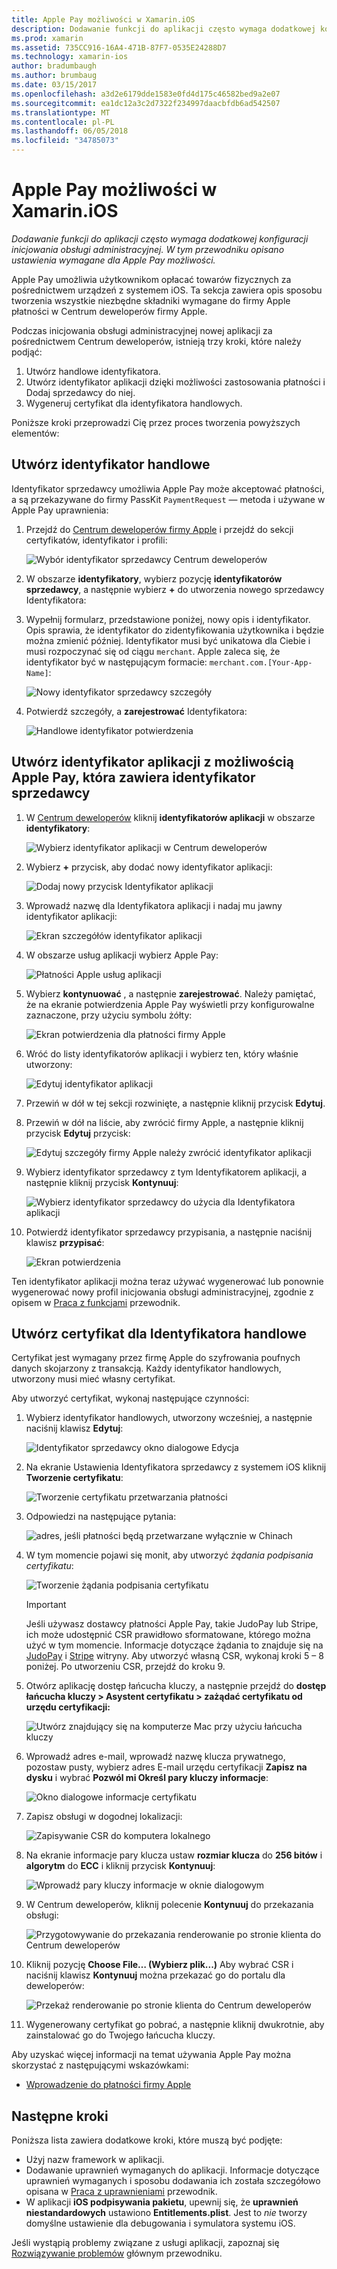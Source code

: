 ```yaml
---
title: Apple Pay możliwości w Xamarin.iOS
description: Dodawanie funkcji do aplikacji często wymaga dodatkowej konfiguracji inicjowania obsługi administracyjnej. W tym przewodniku opisano ustawienia wymagane dla Apple Pay możliwości.
ms.prod: xamarin
ms.assetid: 735CC916-16A4-471B-87F7-0535E24288D7
ms.technology: xamarin-ios
author: bradumbaugh
ms.author: brumbaug
ms.date: 03/15/2017
ms.openlocfilehash: a3d2e6179dde1583e0fd4d175c46582bed9a2e07
ms.sourcegitcommit: ea1dc12a3c2d7322f234997daacbfdb6ad542507
ms.translationtype: MT
ms.contentlocale: pl-PL
ms.lasthandoff: 06/05/2018
ms.locfileid: "34785073"
---
```

# <a name="apple-pay-capabilities-in-xamarinios"></a>Apple Pay możliwości w Xamarin.iOS

_Dodawanie funkcji do aplikacji często wymaga dodatkowej konfiguracji inicjowania obsługi administracyjnej. W tym przewodniku opisano ustawienia wymagane dla Apple Pay możliwości._

Apple Pay umożliwia użytkownikom opłacać towarów fizycznych za pośrednictwem urządzeń z systemem iOS. Ta sekcja zawiera opis sposobu tworzenia wszystkie niezbędne składniki wymagane do firmy Apple płatności w Centrum deweloperów firmy Apple.

Podczas inicjowania obsługi administracyjnej nowej aplikacji za pośrednictwem Centrum deweloperów, istnieją trzy kroki, które należy podjąć:

1.  Utwórz handlowe identyfikatora.
2.  Utwórz identyfikator aplikacji dzięki możliwości zastosowania płatności i Dodaj sprzedawcy do niej.
3.  Wygeneruj certyfikat dla identyfikatora handlowych.

Poniższe kroki przeprowadzi Cię przez proces tworzenia powyższych elementów:

<a name="merchantid" />

## <a name="create-merchant-id"></a>Utwórz identyfikator handlowe

Identyfikator sprzedawcy umożliwia Apple Pay może akceptować płatności, a są przekazywane do firmy PassKit `PaymentRequest` — metoda i używane w Apple Pay uprawnienia:

1.  Przejdź do [Centrum deweloperów firmy Apple](https://developer.apple.com/account/) i przejdź do sekcji certyfikatów, identyfikator i profili: 
 
    ![Wybór identyfikator sprzedawcy Centrum deweloperów](apple-pay-capabilities-images/image57.png)

2.  W obszarze **identyfikatory**, wybierz pozycję **identyfikatorów sprzedawcy**, a następnie wybierz **+** do utworzenia nowego sprzedawcy Identyfikatora:  

3.  Wypełnij formularz, przedstawione poniżej, nowy opis i identyfikator. Opis sprawia, że identyfikator do zidentyfikowania użytkownika i będzie można zmienić później. Identyfikator musi być unikatowa dla Ciebie i musi rozpoczynać się od ciągu `merchant`. Apple zaleca się, że identyfikator być w następującym formacie: `merchant.com.[Your-App-Name]`:
   
    ![Nowy identyfikator sprzedawcy szczegóły](apple-pay-capabilities-images/image58.png)

4.  Potwierdź szczegóły, a **zarejestrować** Identyfikatora: 
    
    ![Handlowe identyfikator potwierdzenia](apple-pay-capabilities-images/image59.png)

<a name="appid" />

## <a name="create-an-app-id-with-the-apple-pay-capability-that-includes-the-merchant-id"></a>Utwórz identyfikator aplikacji z możliwością Apple Pay, która zawiera identyfikator sprzedawcy

1.  W [Centrum deweloperów](https://developer.apple.com/account/) kliknij **identyfikatorów aplikacji** w obszarze **identyfikatory**: 
    
    ![Wybierz identyfikator aplikacji w Centrum deweloperów](apple-pay-capabilities-images/image6.png)

2.  Wybierz **+** przycisk, aby dodać nowy identyfikator aplikacji: 
   
    ![Dodaj nowy przycisk Identyfikator aplikacji](apple-pay-capabilities-images/image27.png)

3.  Wprowadź nazwę dla Identyfikatora aplikacji i nadaj mu jawny identyfikator aplikacji:    
   
    ![Ekran szczegółów identyfikator aplikacji ](apple-pay-capabilities-images/image35.png)

4.  W obszarze usług aplikacji wybierz Apple Pay:    
  
    ![Płatności Apple usług aplikacji](apple-pay-capabilities-images/image36.png)

5.  Wybierz **kontynuować** , a następnie **zarejestrować**. Należy pamiętać, że na ekranie potwierdzenia Apple Pay wyświetli przy konfigurowalne zaznaczone, przy użyciu symbolu żółty: 
   
    ![Ekran potwierdzenia dla płatności firmy Apple](apple-pay-capabilities-images/image37.png)

6.  Wróć do listy identyfikatorów aplikacji i wybierz ten, który właśnie utworzony:  
   
    ![Edytuj identyfikator aplikacji](apple-pay-capabilities-images/image38.png)

7.  Przewiń w dół w tej sekcji rozwinięte, a następnie kliknij przycisk **Edytuj**.
8.  Przewiń w dół na liście, aby zwrócić firmy Apple, a następnie kliknij przycisk **Edytuj** przycisk:  
    
    ![Edytuj szczegóły firmy Apple należy zwrócić identyfikator aplikacji](apple-pay-capabilities-images/image39.png)

9.  Wybierz identyfikator sprzedawcy z tym Identyfikatorem aplikacji, a następnie kliknij przycisk **Kontynuuj**:  
    
    ![Wybierz identyfikator sprzedawcy do użycia dla Identyfikatora aplikacji](apple-pay-capabilities-images/image40.png)

10. Potwierdź identyfikator sprzedawcy przypisania, a następnie naciśnij klawisz **przypisać**:  
    
    ![Ekran potwierdzenia](apple-pay-capabilities-images/image41.png)

Ten identyfikator aplikacji można teraz używać wygenerować lub ponownie wygenerować nowy profil inicjowania obsługi administracyjnej, zgodnie z opisem w [Praca z funkcjami](~/ios/deploy-test/provisioning/capabilities/index.md) przewodnik. 

<a name="certificate" />

## <a name="create-a-certificate-for-your-merchant-id"></a>Utwórz certyfikat dla Identyfikatora handlowe

Certyfikat jest wymagany przez firmę Apple do szyfrowania poufnych danych skojarzony z transakcją. Każdy identyfikator handlowych, utworzony musi mieć własny certyfikat. 

Aby utworzyć certyfikat, wykonaj następujące czynności:

1.  Wybierz identyfikator handlowych, utworzony wcześniej, a następnie naciśnij klawisz **Edytuj**: 
    
    ![Identyfikator sprzedawcy okno dialogowe Edycja](apple-pay-capabilities-images/image42.png)

2.  Na ekranie Ustawienia Identyfikatora sprzedawcy z systemem iOS kliknij **Tworzenie certyfikatu**: 
   
    ![Tworzenie certyfikatu przetwarzania płatności](apple-pay-capabilities-images/image43.png)

3.  Odpowiedzi na następujące pytania: 

    ![adres, jeśli płatności będą przetwarzane wyłącznie w Chinach](apple-pay-capabilities-images/image44.png)

4.  W tym momencie pojawi się monit, aby utworzyć _żądania podpisania certyfikatu_: 

    ![Tworzenie żądania podpisania certyfikatu](apple-pay-capabilities-images/image45.png)
    
    > [!IMPORTANT]
    > Jeśli używasz dostawcy płatności Apple Pay, takie JudoPay lub Stripe, ich może udostępnić CSR prawidłowo sformatowane, którego można użyć w tym momencie. Informacje dotyczące żądania to znajduje się na [JudoPay](https://www.judopay.com/docs/version-52/apple-pay/getting-started/#create-an-apple-pay-certificate) i [Stripe](https://stripe.com/docs/apple-pay/apps#csr) witryny. Aby utworzyć własną CSR, wykonaj kroki 5 – 8 poniżej. Po utworzeniu CSR, przejdź do kroku 9.

5.  Otwórz aplikację dostęp łańcucha kluczy, a następnie przejdź do **dostęp łańcucha kluczy > Asystent certyfikatu > zażądać certyfikatu od urzędu certyfikacji:** 

     ![Utwórz znajdujący się na komputerze Mac przy użyciu łańcucha kluczy](apple-pay-capabilities-images/image46.png)

6.  Wprowadź adres e-mail, wprowadź nazwę klucza prywatnego, pozostaw pusty, wybierz adres E-mail urzędu certyfikacji **Zapisz na dysku** i wybrać **Pozwól mi Określ pary kluczy informacje**:

     ![Okno dialogowe informacje certyfikatu](apple-pay-capabilities-images/image47.png)

7.  Zapisz obsługi w dogodnej lokalizacji: 

     ![Zapisywanie CSR do komputera lokalnego](apple-pay-capabilities-images/image48.png)

8.  Na ekranie informacje pary klucza ustaw **rozmiar klucza** do **256 bitów** i **algorytm** do **ECC** i kliknij przycisk **Kontynuuj**:

     ![Wprowadź pary kluczy informacje w oknie dialogowym](apple-pay-capabilities-images/image49.png)

9.  W Centrum deweloperów, kliknij polecenie **Kontynuuj** do przekazania obsługi: 

     ![Przygotowywanie do przekazania renderowanie po stronie klienta do Centrum deweloperów](apple-pay-capabilities-images/image50.png)

10. Kliknij pozycję **Choose File… (Wybierz plik...)** Aby wybrać CSR i naciśnij klawisz **Kontynuuj** można przekazać go do portalu dla deweloperów: 

     ![Przekaż renderowanie po stronie klienta do Centrum deweloperów](apple-pay-capabilities-images/image51.png)

11. Wygenerowany certyfikat go pobrać, a następnie kliknij dwukrotnie, aby zainstalować go do Twojego łańcucha kluczy.

Aby uzyskać więcej informacji na temat używania Apple Pay można skorzystać z następującymi wskazówkami:

*   [Wprowadzenie do płatności firmy Apple](~/ios/platform/apple-pay.md)

## <a name="next-steps"></a>Następne kroki
 
Poniższa lista zawiera dodatkowe kroki, które muszą być podjęte:

* Użyj nazw framework w aplikacji.
* Dodawanie uprawnień wymaganych do aplikacji. Informacje dotyczące uprawnień wymaganych i sposobu dodawania ich została szczegółowo opisana w [Praca z uprawnieniami](~/ios/deploy-test/provisioning/entitlements.md) przewodnik.
* W aplikacji **iOS podpisywania pakietu**, upewnij się, że **uprawnień niestandardowych** ustawiono **Entitlements.plist**. Jest to _nie_ tworzy domyślne ustawienie dla debugowania i symulatora systemu iOS.

Jeśli wystąpią problemy związane z usługi aplikacji, zapoznaj się [Rozwiązywanie problemów](~/ios/deploy-test/provisioning/capabilities/index.md) głównym przewodniku.